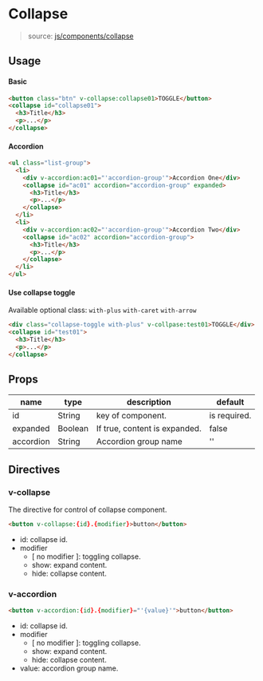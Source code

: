 # Collapse
> source: [js/components/collapse](../src/js/components/collapse.vue)

## Usage
#### Basic
```html
<button class="btn" v-collapse:collapse01>TOGGLE</button>
<collapse id="collapse01">
  <h3>Title</h3>
  <p>...</p>
</collapse>
```

#### Accordion
```html
<ul class="list-group">
  <li>
    <div v-accordion:ac01="'accordion-group'">Accordion One</div>
    <collapse id="ac01" accordion="accordion-group" expanded>
      <h3>Title</h3>
      <p>...</p>
    </collapse>
  </li>
  <li>
    <div v-accordion:ac02="'accordion-group'">Accordion Two</div>
    <collapse id="ac02" accordion="accordion-group">
      <h3>Title</h3>
      <p>...</p>
    </collapse>
  </li>
</ul>
```

#### Use collapse toggle
Available optional class: `with-plus` `with-caret` `with-arrow`

```html
<div class="collapse-toggle with-plus" v-collpase:test01>TOGGLE</div>
<collapse id="test01">
  <h3>Title</h3>
  <p>...</p>
</collapse>
```

## Props
| name | type | description | default |
| ---- | ---- | ----------- | ------- |
| id | String | key of component. | is required. |
| expanded | Boolean | If true, content is expanded. | false |
| accordion | String | Accordion group name | '' |

## Directives
### v-collapse
The directive for control of collapse component.
```html
<button v-collapse:{id}.{modifier}>button</button>
```
- id: collapse id.
- modifier
  - [ no modifier ]: toggling collapse.
  - show: expand content.
  - hide: collapse content.

### v-accordion
```html
<button v-accordion:{id}.{modifier}="'{value}'">button</button>
```
- id: collapse id.
- modifier
  - [ no modifier ]: toggling collapse.
  - show: expand content.
  - hide: collapse content.
- value: accordion group name.
